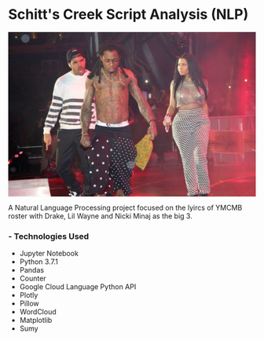 # Schitt's Creek Script Analysis (NLP)
<img src="https://github.com/acheamponge/The_Big_3/blob/master/Images/2.jpeg" align="middle">


A Natural Language Processing project focused on the lyircs of YMCMB roster with Drake, Lil Wayne and Nicki Minaj as the big 3.

### - Technologies Used
- Jupyter Notebook
- Python 3.7.1
- Pandas
- Counter 
- Google Cloud Language Python API
- Plotly
- Pillow
- WordCloud
- Matplotlib 
- Sumy


